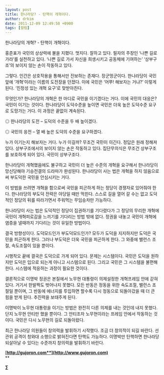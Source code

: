 ```yaml
---
layout: post
title: 한나라당? - 탄핵이 개혁이다.
author: drkim
date: 2011-12-09 12:49:58 +0900
tags: [컬럼]
---
```

  
한나라당의 개혁? - 탄핵이 개혁이다. 

홍준표가 국민의 상상력에 불을 지폈다. 멋지다. 잘하고 있다. 필자의 주장인 ‘나쁜 길로 가라’를 실천하고 있다. ‘나쁜 길로 가서 자신을 희생시키고 공동체에 기여하는’ ‘상부구조’의 보이지 않는 손이 작동하고 있다. 

그렇다. 인간은 상호작용을 통해서만 진보하는 존재다. 장군멍군이다. 한나라당이 국민앞에 ‘개혁’이라는 이름의 도전장을 던졌다. 이에 국민은 ‘어쭈! 해보자는 거냐?’ 이렇게 된다. ‘진정성 있는 개혁 요구’로 맞받아친다. 

무엇인가? 한나라당의 개혁은 한 마디로 국민을 이기겠다는 거다. 이에 국민의 대응은? 국민이 이기는 것이다. 한나라당이 도덕수준을 높이면 국민은 더욱 높은 도덕수준 요구로 도망가는 거다. 이 과정은 끝없이 계속된다. 

◎ 한나라당의 도전 – 도덕의 수준을 두 배 높이겠다.

  
◎ 국민의 응전 – 열 배 높은 도덕의 수준을 요구하겠다. 

누가 이기는지 해보자는 거다. 누가 이길까? 무조건 국민이 이긴다. 정답은 원래 정해져 있다. 상부구조에서의 보이지 않는 손은 작동하고 있다. 집단무의식은 무조건 상부구조를 보호하게 되어 있다. 국민이 상부구조다. 

한나라당이 개혁했음에도 불구하고 국민이 더 높은 수준의 개혁을 요구해서 한나라당이 망신당해야 기승전결의 드라마가 완성된다. 한나라당이 사는 법은 개혁을 하지 않음으로써 부도덕한 국민을 안심시키는 거다. 

이 방법을 쓰려면 개혁을 함으로써 국민을 피곤하게 하는 정당이 경쟁자로 있어줘야 한다. 한나라당의 부도덕 전략은 야당일 때만 먹힌다. 스스로 길을 열어 갈 수는 없고 도덕적인 정당의 뒤를 따라가면서 주워먹는 무임승차만 가능하다. 

한나라당이 사는 법은 도덕적인 정당이 집권하기를 기다렸다가 그 정당의 무리한 개혁에 국민이 개혁피로감을 느끼기를 기다리는 방법 밖에 없다. 정권을 내놓고 국민이 개혁에 염증을 낼때까지 기다리는 것이 유일한 방법이다. 

결국 방향성이다. 도덕모드인가 부도덕모드인가? 모두가 도덕을 지지하지만 도덕은 국민을 피곤하게 한다. 그러나 부도덕은 더욱 국민을 피곤하게 한다. 그 와중에 밸런스 조절, 속도조절이 있을 뿐이다. 

시행착오 끝에 결국은 도덕으로 가게 되어 있다. 문제는 시스템이다. 국민은 도덕을 원하지만 도덕은 입으로 되는게 아니고 시스템으로 된다. 그리고 국민은 그 시스템을 불편해 한다. 시스템에 적응하는 과정이 필요한 것이다. 

결론적으로 이명박 정권은 본질에서 노무현 대통령이 의제설정한 개혁프레임 안에 갇혀 있다. 거기서 한발짝도 벗어나지 못했다. 모든 반동은 정동을 위한 속도조절, 밸런스 조절일 뿐이며, 그 반동에 에너지를 투입하면 할수록 다시 정동으로 되돌아갔을 때 더 큰 힘을 받게 된다. 추진력을 보태주게 된다. 

이명박이 노무현 대통령을 이기는 방법은 완전히 다른 의제를 내는 것인데 내지 못했다. 단지 노무현 안티만 했을 뿐이다. 그 안티조차 노무현이라는 프레임 안에서 작동하는 것이다. 국민은 다시 노무현의 길로 되돌아왔다. 



최근 한나라당 의원들이 창의력을 발휘하기 시작했다. 조금 더 창의적이 되길 바란다. 선관위 공격이 청와대 소행으로 밝혀진다면 탄핵도 가능하다. 이명박만 탄핵하면 한나라당 되살아날 수 있다는 수준까지 창의력을 발휘하기 바란다.

  




[**http://gujoron.com**](http://www.gujoron.com)**  
** 

**∑**